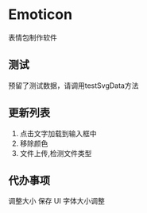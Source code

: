 # Emoticon
表情包制作软件  

## 测试
预留了测试数据，请调用testSvgData方法

## 更新列表
1. 点击文字加载到输入框中
2. 移除颜色
3. 文件上传,检测文件类型

## 代办事项
调整大小
保存
UI
字体大小调整